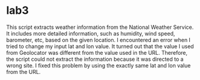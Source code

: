 # lab3
This script extracts weather information from the National Weather Service. It includes more detailed information, such as humidity, wind speed, barometer, etc, based on the given location.
I encountered an error when I tried to change my input lat and lon value. It turned out that the value I used from Geolocator was different from the value used in the URL. Therefore, the script could not extract the information because it was directed to a wrong site. I fixed this problem by using the exactly same lat and lon value from the URL. 
